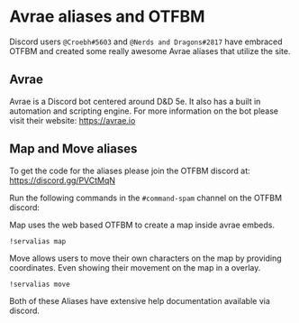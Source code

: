 # Avrae aliases and OTFBM

Discord users `@Croebh#5603` and `@Nerds and Dragons#2817` have embraced OTFBM and created some really awesome Avrae aliases that utilize the site.

## Avrae

Avrae is a Discord bot centered around D&D 5e.  It also has a built in automation and scripting engine.  For more information on the bot please visit their website: https://avrae.io

## Map and Move aliases

To get the code for the aliases please join the OTFBM discord at: https://discord.gg/PVCtMqN

Run the following commands in the `#command-spam` channel on the OTFBM discord:


Map uses the web based OTFBM to create a map inside avrae embeds.
```
!servalias map
```
Move allows users to move their own characters on the map by providing coordinates.  Even showing their movement on the map in a overlay.
```
!servalias move
```
Both of these Aliases have extensive help documentation available via discord.  
